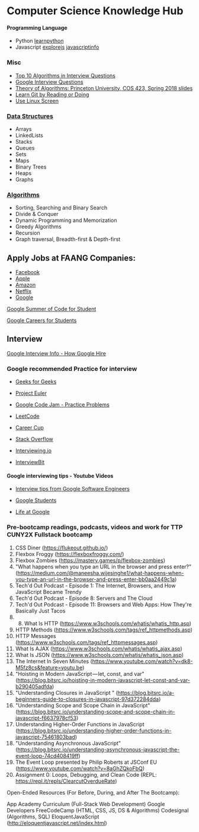 # Computer Science Knowledge Hub


#### Programming Language

* Python [learnpython](https://www.learnpython.org/en/Welcome)
* Javascript [explorejs](https://exploringjs.com/impatient-js/toc.html) [javascriptinfo](https://javascript.info/)

### Misc

* [Top 10 Algorithms in Interview Questions](https://www.geeksforgeeks.org/top-10-algorithms-in-interview-questions/)
* [Google Interview Questions](https://www.geeksforgeeks.org/google-interview-questions/)
* [Theory of Algorithms: Princeton University, COS 423, Spring 2018 slides](https://www.cs.princeton.edu/~wayne/kleinberg-tardos/)
* [Learn Git by Reading or Doing](https://try.github.io/)
* [Use Linux Screen](https://linuxize.com/post/how-to-use-linux-screen/)

### [Data Structures](https://www.interviewcake.com/article/python/data-structures-coding-interview?course=dsa)

* Arrays
* LinkedLists
* Stacks
* Queues
* Sets
* Maps
* Binary Trees
* Heaps
* Graphs

### [Algorithms](https://www.cs.princeton.edu/~wayne/kleinberg-tardos/)

* Sorting, Searching and Binary Search
* Divide & Conquer
* Dynamic Programming and Memorization
* Greedy Algorithms
* Recursion
* Graph traversal, Breadth-first & Depth-first 

## Apply Jobs at FAANG Companies:

* [Facebook](https://www.facebook.com/careers/jobs)
* [Apple](https://www.apple.com/jobs/us/teams.html)
* [Amazon](https://www.amazon.jobs/en/search-jobcategory)
* [Netflix](https://jobs.netflix.com/)
* [Google](https://careers.google.com/jobs/)

[Google Summer of Code for Student](https://google.github.io/gsocguides/student/)

[Google Careers for Students](https://careers.google.com/students/)

## Interview
[Google Interview Info - How Google Hire](https://careers.google.com/how-we-hire/interview/#interviews-for-all-roles)

### Google recommended Practice for interview 

* [Geeks for Geeks](https://www.geeksforgeeks.org/)

* [Project Euler](https://projecteuler.net/)

* [Google Code Jam - Practice Problems](https://code.google.com/codejam/past-contests)

* [LeetCode](https://leetcode.com/problemset/all/)

* [Career Cup](https://www.careercup.com/page)

* [Stack Overflow](https://stackoverflow.com/search?q=google+interview)

* [Interviewing.io](https://interviewing.io/)

* [InterviewBit](https://www.interviewbit.com/courses/programming/)

#### Google interviewing tips - Youtube Videos

* [Interview tips from Google Software Engineers](https://www.youtube.com/watch?v=mOyo4NoFRI4)

* [Google Students](https://www.youtube.com/user/GoogleStudents)

* [Life at Google](https://www.youtube.com/user/lifeatgoogle)


### Pre-bootcamp readings, podcasts, videos and work for TTP CUNY2X Fullstack bootcamp
1) CSS Diner (https://flukeout.github.io/)
2) Flexbox Froggy (https://flexboxfroggy.com/)
3) Flexbox Zombies (https://mastery.games/p/flexbox-zombies) 
4) "What happens when you type an URL in the browser and press enter?" (https://medium.com/@maneesha.wijesinghe1/what-happens-when-you-type-an-url-in-the-browser-and-press-enter-bb0aa2449c1a) 
5) Tech'd Out Podcast - Episode 1: The Internet, Browsers, and How JavaScript Became Trendy
6) Tech'd Out Podcast - Episode 8: Servers and The Cloud
7) Tech'd Out Podcast - Episode 11: Browsers and Web Apps: How They're Basically Just Tacos
8) 8) What Is HTTP (https://www.w3schools.com/whatis/whatis_http.asp)
9) HTTP Methods (https://www.w3schools.com/tags/ref_httpmethods.asp)
10) HTTP Messages (https://www.w3schools.com/tags/ref_httpmessages.asp)
11) What Is AJAX (https://www.w3schools.com/whatis/whatis_ajax.asp)
12) What Is JSON (https://www.w3schools.com/whatis/whatis_json.asp)
13) The Internet In Seven Minutes (https://www.youtube.com/watch?v=dk8-M5fz8cs&feature=youtu.be) 
14) "Hoisting in Modern JavaScript — let, const, and var" (https://blog.bitsrc.io/hoisting-in-modern-javascript-let-const-and-var-b290405adfda)
15) "Understanding Closures in JavaScript
" (https://blog.bitsrc.io/a-beginners-guide-to-closures-in-javascript-97d372284dda)
16) "Understanding Scope and Scope Chain in JavaScript" (https://blog.bitsrc.io/understanding-scope-and-scope-chain-in-javascript-f6637978cf53)
17) Understanding Higher-Order Functions in JavaScript (https://blog.bitsrc.io/understanding-higher-order-functions-in-javascript-75461803bad)
18) "Understanding Asynchronous JavaScript" (https://blog.bitsrc.io/understanding-asynchronous-javascript-the-event-loop-74cd408419ff)
19) The Event Loop presented by Philip Roberts at JSConf EU (https://www.youtube.com/watch?v=8aGhZQkoFbQ)
20) Assignment 0: Loops, Debugging, and Clean Code (REPL: https://repl.it/repls/ClearcutOverdueRate)

Open-Ended Resources (For Before, During, and After The Bootcamp):
 
App Academy Curriculum (Full-Stack Web Development)
Google Developers
FreeCodeCamp (HTML, CSS, JS, DS & Algorithms)
Codesignal (Algorithms, SQL)
EloquentJavaScript (http://eloquentjavascript.net/index.html)
 
